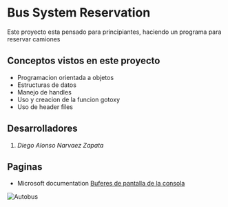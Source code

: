 # Bus System Reservation

Este proyecto esta pensado para principiantes, haciendo un programa para reservar camiones

## Conceptos vistos en este proyecto
* Programacion orientada a objetos
* Estructuras de datos
* Manejo de handles
* Uso y creacion de la funcion gotoxy
* Uso de header files

## Desarrolladores
1. *Diego Alonso Narvaez Zapata*

## Paginas 
* Microsoft documentation [Buferes de pantalla de la consola](https://docs.microsoft.com/es-es/windows/console/console-screen-buffers#_win32_font_attributes)


![Autobus](https://periodicoviaje.com/wp-content/uploads/2021/06/checkmybus-autobus.jpg)
